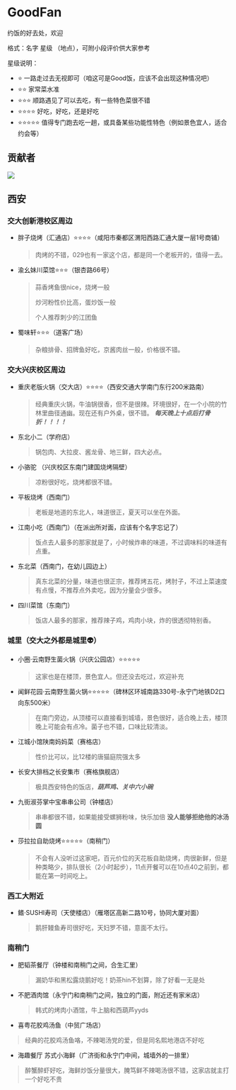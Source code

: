 # GoodFan
约饭的好去处，欢迎

格式：名字 星级 （地点），可附小段评价供大家参考

星级说明：
- :star: 一路走过去无视即可（咱这可是Good饭，应该不会出现这种情况吧）
- :star::star: 家常菜水准
- :star::star::star: 顺路遇见了可以去吃，有一些特色菜很不错
- :star::star::star::star: 好吃，好吃，还是好吃
- :star::star::star::star::star: 值得专门跑去吃一趟，或具备某些功能性特色（例如景色宜人，适合约会等）

## 贡献者

<a href="https://github.com/KezhiAdore/GoodFan/graphs/contributors">
  <img src="https://contrib.rocks/image?repo=KezhiAdore/GoodFan" />
</a>

## 西安

### 交大创新港校区周边

- 胖子烧烤（汇通店）:star::star::star::star:（咸阳市秦都区渭阳西路汇通大厦一层1号商铺）
  > 肉烤的不错，029也有一家这个店，都是同一个老板开的，值得一去。
- 渝幺妹川菜馆:star::star::star:（银杏路66号）
  > 蒜香烤鱼很nice，烧烤一般
  > 
  > 炒河粉性价比高，蛋炒饭一般
  > 
  > 个人推荐刺少的江团鱼
- 蜀味轩:star::star::star:（道客广场）
  > 杂粮排骨、招牌鱼好吃，京酱肉丝一般，价格很不错。

### 交大兴庆校区周边

- 重庆老版火锅（交大店）:star::star::star::star:（西安交通大学南门东行200米路南）
  > 经典重庆火锅，牛油锅很香，但不是很辣。环境很好，在一个小院的竹林里曲径通幽。现在还有户外桌，很不错。
  > ***每天晚上十点后打骨折！！！！***
- 东北小二（学府店）
  > 锅包肉、大拉皮、酱龙骨、地三鲜，四大必点。
- 小骆驼 （兴庆校区东南门建国烧烤隔壁）
  > 凉粉很好吃，烧烤都很不错。
- 平板烧烤（西南门）  
  > 老板是地道的东北人，味道很正，夏天可以坐在外面。
- 江南小吃（西南门）（在派出所对面，应该有个名字忘记了）
  > 饭点去人最多的那家就是了，小时候炸串的味道，不过调味料的味道有点重。
- 东北菜（西南门，在幼儿园边上）
  > 真东北菜的分量，味道也很正宗，推荐烤五花，烤肘子，不过上菜速度有点慢，不推荐点外卖吃，因为分量会少很多。
- 四川菜馆（东南门）
  > 饭店人最多的那家，推荐辣子鸡，鸡肉小块，炸的很透彻特别香。
### 城里（交大之外都是城里:alien:）
- 小圈·云南野生菌火锅（兴庆公园店）:star::star::star::star::star:
  > 这家也是在楼顶，景色宜人。但还没去吃过，欢迎补充
- 闻鲜花园·云南野生菌火锅:star::star::star::star::star:（碑林区环城南路330号-永宁门地铁D2口向东500米）
  > 在南门旁边，从顶楼可以直接看到城墙，景色很好，适合晚上去，楼顶晚上可能会有点冷。菌子也不错，口味比较清淡。
- 江城小馆陕南妈妈菜（赛格店）
  > 性价比可以，比12楼的唐猫庭院强太多
- 长安大排档之长安集市（赛格旗舰店）
  > 极具西安特色的饭店，***葫芦鸡、关中六小碗***
- 九街淑芬掌中宝串串公司（钟楼店）
  > 串串都很不错，如果能接受螺狮粉味，快乐加倍
  > **没人能够拒绝他的冰汤圆**
- 莎拉拉自助烧烤:star::star::star::star::star:（南稍门）
  > 不会有人没听过这家吧，百元价位的天花板自助烧烤，肉很新鲜，但是种类略少，排队很长（2小时起步），11点开餐可以在10点40之前到，都能在第一时间吃上。
### 西工大附近
- 鳍·SUSHI寿司（天使楼店）（雁塔区高新二路10号，协同大厦对面）
  > 鹅肝鳗鱼寿司很好吃，天妇罗不错，意面不太行。
### 南稍门

- 肥韬茶餐厅（钟楼和南稍门之间，合生汇里）
  
  > 漏奶华和黑松露烧鹅好吃！奶茶hin不划算，除了好看一无是处

- 不肥酒肉馆（永宁门和南稍门之间，独立的门面，附近还有家米店）
  
  > 韩式的烤肉小酒馆，牛上脑和西葫芦yyds

-  喜粤花胶鸡汤鱼（中贸广场店）
  
  > 经典的花胶鸡汤鱼咯，不辣喝汤党的爱，但是同名熙地港店不好吃

-  海趣餐厅 苏式小海鲜（广济街和永宁门中间，城墙外的一排里）
  
  > 醉蟹醉虾好吃，海鲜炒饭分量很大，腌笃鲜不辣喝汤很不错，这家店就主打一个好吃不贵
